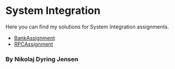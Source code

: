 # System Integration
Here you can find my solutions for System Integration assignments.

* [BankAssignment](https://github.com/NikoDyring/Software2019/tree/master/Solutions/System%20Integration/BankAssignment)
* [RPCAssignment](https://github.com/NikoDyring/Software2019/tree/master/Solutions/System%20Integration/RPCAssignment)

### By Nikolaj Dyring Jensen
